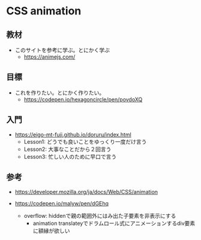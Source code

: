 # CSS animation

## 教材

* このサイトを参考に学ぶ。とにかく学ぶ
  - https://animejs.com/

## 目標

* これを作りたい。とにかく作りたい。
  - https://codepen.io/hexagoncircle/pen/povdoXQ


## 入門
* https://eigo-mt-fuji.github.io/doruru/index.html
  * Lesson1: どうでも良いことをゆっくり一度だけ言う
  * Lesson2: 大事なことだから２回言う
  * Lesson3: 忙しい人のために早口で言う

## 参考

* https://developer.mozilla.org/ja/docs/Web/CSS/animation


* https://codepen.io/malyw/pen/dGEhq
  - overflow: hiddenで親の範囲外にはみ出た子要素を非表示にする
    - animation translateyでドラムロール式にアニメーションするdiv要素に額縁が欲しい
